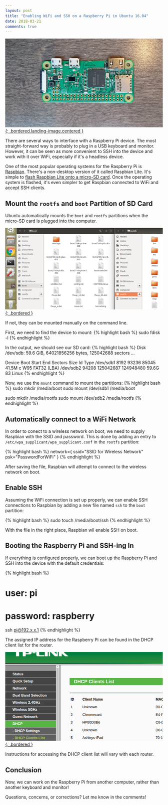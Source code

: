 ```yaml
---
layout: post
title: "Enabling WiFi and SSH on a Raspberry Pi in Ubuntu 16.04"
date: 2018-03-21
comments: true
---
```


[![Pi Zero W](/assets/images/posts/bare-pi.png){: .bordered.landing-image.centered }](/assets/images/posts/bare-pi.png)

There are several ways to interface with a Raspberry Pi device. The most straight-forward way is probably to plug in a USB keyboard and monitor. However, it can be seen as more convenient to SSH into the device and work with it over WiFi, especially if it's a headless device.

One of the most popular operating systems for the Raspberry Pi is [Raspbian](https://www.raspberrypi.org/downloads/raspbian/). There's a non-desktop version of it called Raspbian Lite. It's simple to [flash Raspbian Lite onto a micro-SD card](https://www.raspberrypi.org/documentation/installation/installing-images/). Once the operating system is flashed, it's even simpler to get Raspbian connected to WiFi and accept SSH clients.

## Mount the `rootfs` and `boot` Partition of SD Card

Ubuntu automatically mounts the `boot` and `rootfs` partitions when the micro-SD card is plugged into the computer.

[![Pi Partitions Ubuntu](/assets/images/posts/pi-partition-ubuntu.png){: .bordered }](/assets/images/posts/pi-partition-ubuntu.png)

If not, they can be mounted manually on the command line.

First, we need to find the device to mount:
{% highlight bash %}
sudo fdisk -l
{% endhighlight %}

In the output, we should see our SD card:
{% highlight bash %}
Disk /dev/sdb: 59.6 GiB, 64021856256 bytes, 125042688 sectors
...

Device     Boot Start       End   Sectors  Size Id Type
/dev/sdb1        8192     93236     85045 41.5M  c W95 FAT32 (LBA)
/dev/sdb2       94208 125042687 124948480 59.6G 83 Linux
{% endhighlight %}

Now, we use the `mount` command to mount the partitions:
{% highlight bash %}
sudo mkdir /media/boot
sudo mount /dev/sdb1 /media/boot

sudo mkdir /media/rootfs
sudo mount /dev/sdb2 /media/rootfs
{% endhighlight %}

## Automatically connect to a WiFi Network

In order to conect to a wireless network on boot, we need to supply Raspbian with the SSID and password. This is done by  adding an entry to `/etc/wpa_supplicant/wpa_supplicant.conf` in the `rootfs` partition:

{% highlight bash %}
network={
    ssid="SSID for Wireless Network"
    psk="PasswordForWiFi"
}
{% endhighlight %}

After saving the file, Raspbian will attempt to connect to the wireless network on boot.

## Enable SSH

Assuming the WiFi connection is set up properly, we can enable SSH connections to Raspbian by adding a new file named `ssh` to the `boot` partition:

{% highlight bash %}
sudo touch /media/boot/ssh
{% endhighlight %}

With the file in the right place, Raspbian wll enable SSH on boot.

## Booting the Raspberry Pi and SSH-ing In

If everything is configured properly, we can boot up the Raspberry Pi and SSH into the device with the default credentials:

{% highlight bash %}
# user: pi
# password: raspberry

ssh pi@192.x.x.1
{% endhighlight %}

The assigned IP address for the Raspberry Pi can be found in the DHCP client list for the router.

[![DHCP List](/assets/images/posts/dhcp-list.png){: .bordered }](/assets/images/posts/dhcp-list.png)

Instructions for accessing the DHCP client list will vary with each router.

## Conclusion

Now, we can work on the Raspberry Pi from another computer, rather than another keyboard and monitor! 

Questions, concerns, or corrections? Let me know in the comments!
